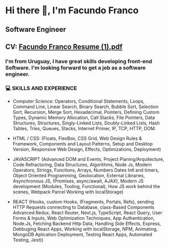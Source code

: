 # Hi there 👋, I'm Facundo Franco
## Software Engineer

## CV: [Facundo Franco Resume (1).pdf](https://github.com/Facu1906/Presentation/files/14853470/Facundo.Franco.Resume.1.pdf)





### I'm from Uruguay, I have great skills developing front-end Software. I'm looking forward to get a job as a software engineer.

### 💻  SKILLS AND EXPERIENCE

* Computer Science: Operators, Conditional Statements, Loops, Command Line, Linear Search, Binary Search, Bubble Sort, Selection Sort, Recursion, Merge Sort, Hexadecimal, Pointers, Defining Custom Types, Dynamic Memory Allocation, Call Stacks, File Pointers, Data Structures, Structures, Singly-Linked Lists, Doubly-Linked Lists, Hash Tables, Tries, Queues, Stacks, Internet Primer, IP, TCP, HTTP, DOM.
  
* HTML / CSS: (Floats, FlexBox, CSS Grid, Web Design Rules & Framework, Components and Layout Patterns, Setup and Desktop Version, Responsive Web Design, Effects, Optimizations, Deployment)

* JAVASCRIPT (Advanced DOM and Events, Project Planing/Arquitecture, Code Refractoring, Data Structures, Algorithms, Node Js, Modern Operators, Strings, Functions, Arrays, Numbers Dates Intl and timers, Object Oriented Programming, Geolocation, External Libraries, Asynchronous JS, (Promises, async/await, AJAX), Modern JS development (Modules, Tooling, Functional), How JS work behind the scenes, Webpack Parcel Working with localStorage)

* REACT (Hooks, custom Hooks, (Fragments, Portals, Refs), sending HTTP Requests connecting to Database, class-Based Components Advanced Redux, React Router, Next.js, TypeScript, React Query, User Forms & Inputs, Web Optimization Techniques, App Authentication, Node.Js, Fetching Backend Http Data, Handling Side Effects, Express, Debbuging React Apps, Working with localStorage, NPM, Animating, MongoDB Aplication Deployment, Testing React Apps, Automated Testing, Jest))
